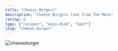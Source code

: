 ```yaml
---
title: "Cheese Burgers"
description: "Cheese Burgers like from The Menu"
rating: 8
tags: ["recipes", "main-dish", "beef"]
slug: "cheese-burger"
---
```


![cheeseburger](/images/PXL_20230404_100357601.jpg)
